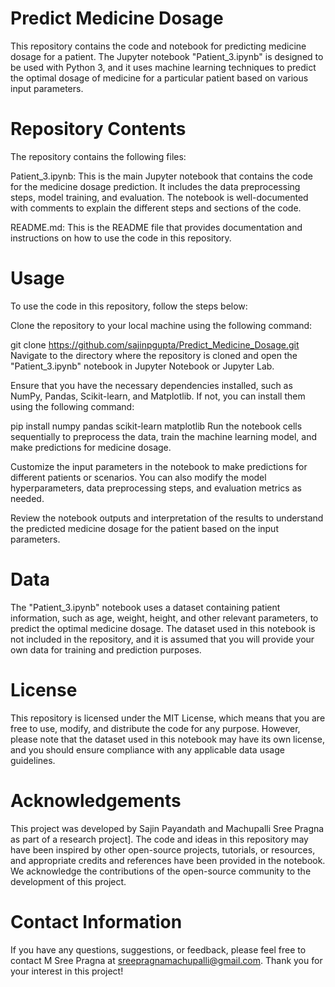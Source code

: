 # Predict Medicine Dosage
This repository contains the code and notebook for predicting medicine dosage for a patient. The Jupyter notebook "Patient_3.ipynb" is designed to be used with Python 3, and it uses machine learning techniques to predict the optimal dosage of medicine for a particular patient based on various input parameters.

# Repository Contents
The repository contains the following files:

Patient_3.ipynb: This is the main Jupyter notebook that contains the code for the medicine dosage prediction. It includes the data preprocessing steps, model training, and evaluation. The notebook is well-documented with comments to explain the different steps and sections of the code.

README.md: This is the README file that provides documentation and instructions on how to use the code in this repository.

# Usage
To use the code in this repository, follow the steps below:

Clone the repository to your local machine using the following command:

git clone https://github.com/sajinpgupta/Predict_Medicine_Dosage.git
Navigate to the directory where the repository is cloned and open the "Patient_3.ipynb" notebook in Jupyter Notebook or Jupyter Lab.

Ensure that you have the necessary dependencies installed, such as NumPy, Pandas, Scikit-learn, and Matplotlib. If not, you can install them using the following command:

pip install numpy pandas scikit-learn matplotlib
Run the notebook cells sequentially to preprocess the data, train the machine learning model, and make predictions for medicine dosage.

Customize the input parameters in the notebook to make predictions for different patients or scenarios. You can also modify the model hyperparameters, data preprocessing steps, and evaluation metrics as needed.

Review the notebook outputs and interpretation of the results to understand the predicted medicine dosage for the patient based on the input parameters.

# Data
The "Patient_3.ipynb" notebook uses a dataset containing patient information, such as age, weight, height, and other relevant parameters, to predict the optimal medicine dosage. The dataset used in this notebook is not included in the repository, and it is assumed that you will provide your own data for training and prediction purposes.

# License
This repository is licensed under the MIT License, which means that you are free to use, modify, and distribute the code for any purpose. However, please note that the dataset used in this notebook may have its own license, and you should ensure compliance with any applicable data usage guidelines.

# Acknowledgements
This project was developed by Sajin Payandath and Machupalli Sree Pragna as part of a research project]. The code and ideas in this repository may have been inspired by other open-source projects, tutorials, or resources, and appropriate credits and references have been provided in the notebook. We acknowledge the contributions of the open-source community to the development of this project.

# Contact Information
If you have any questions, suggestions, or feedback, please feel free to contact M Sree Pragna at sreepragnamachupalli@gmail.com. Thank you for your interest in this project!

